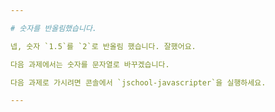 ```yaml
---

# 숫자를 반올림했습니다.

넵, 숫자 `1.5`를 `2`로 반올림 했습니다. 잘했어요.

다음 과제에서는 숫자를 문자열로 바꾸겠습니다.

다음 과제로 가시려면 콘솔에서 `jschool-javascripter`을 실행하세요.

---
```


